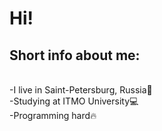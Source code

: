 <h1>Hi!</h1>
<h2>Short info about me:</h2>
<p><br>-I live in Saint-Petersburg, Russia🏢<br>-Studying at ITMO University💻<br>-Programming hard🔥</p>
<!--<h2>Some stats:</h2>
![](https://github-profile-summary-cards.vercel.app/api/cards/stats?username=Psychosocial6&theme=solarized_dark)
[![GitHub Streak](https://github-readme-streak-stats.herokuapp.com/?user=Psychosocial6)](https://git.io/streak-stats)
[![Top Langs](https://github-readme-stats.vercel.app/api/top-langs/?username=Psychosocial6)](https://github.com/anuraghazra/github-readme-stats)-->
